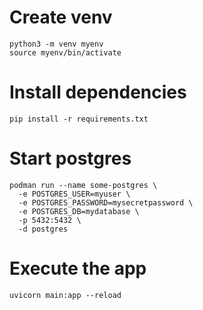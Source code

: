 # Create venv 
```
python3 -m venv myenv 
source myenv/bin/activate
```
# Install dependencies
```
pip install -r requirements.txt
```

# Start postgres
```
podman run --name some-postgres \
  -e POSTGRES_USER=myuser \
  -e POSTGRES_PASSWORD=mysecretpassword \
  -e POSTGRES_DB=mydatabase \
  -p 5432:5432 \
  -d postgres

```

# Execute the app
```
uvicorn main:app --reload
```
